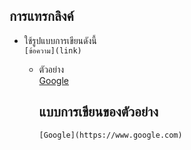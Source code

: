  ## การแทรกลิงค์ 
   + ใช้รูปแบบการเขียนดังนี้ <br>
     ```[ข้อความ](link)```
     + ตัวอย่าง <br>
       [Google](https://www.google.com) <br>
       
       แบบการเขียนของตัวอย่าง
       ---
       
       ```
       [Google](https://www.google.com)
       ```



